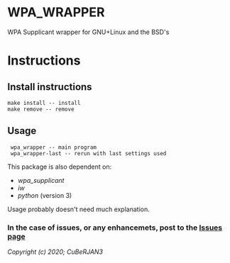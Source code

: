 # WPA_WRAPPER
WPA Supplicant wrapper for GNU+Linux and the BSD's

# Instructions
## Install instructions
    make install -- install
    make remove -- remove
   
## Usage
     wpa_wrapper -- main program
     wpa_wrapper-last -- rerun with last settings used
    
This package is also dependent on:  
  * _wpa_supplicant_  
  * _iw_  
  * _python_ (version 3)
  
Usage probably doesn't need much explanation.  
    
### In the case of issues, or any enhancemets, post to the [Issues page](https://github.com/CuBeRJAN3/wpa_wrapper-final/issues)  
_Copyright (c) 2020; CuBeRJAN3_
